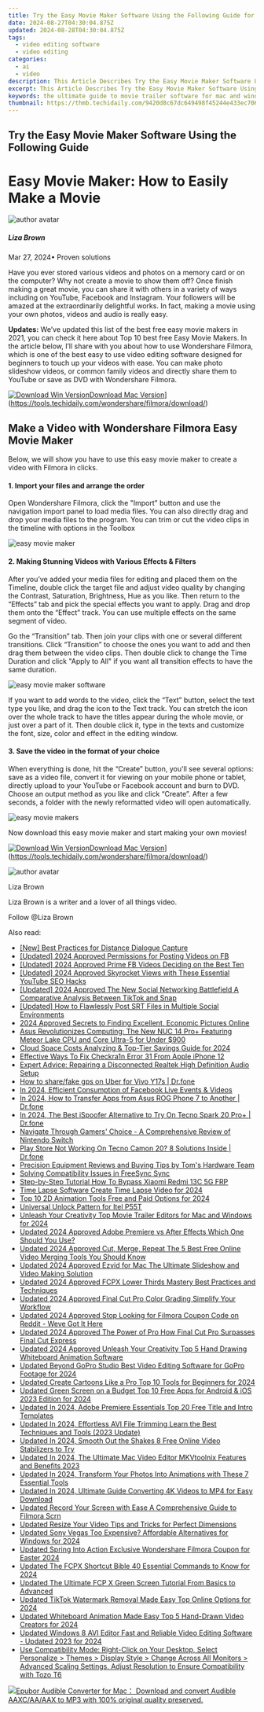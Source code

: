 ```yaml
---
title: Try the Easy Movie Maker Software Using the Following Guide for 2024
date: 2024-08-27T04:30:04.875Z
updated: 2024-08-28T04:30:04.875Z
tags: 
  - video editing software
  - video editing
categories: 
  - ai
  - video
description: This Article Describes Try the Easy Movie Maker Software Using the Following Guide for 2024
excerpt: This Article Describes Try the Easy Movie Maker Software Using the Following Guide for 2024
keywords: the ultimate guide to movie trailer software for mac and windows,the complete guide to downloading and using windows movie maker for free,beginners guide to pick the best movie maker software for mac,try the easy movie maker software using the following guide,from zero to hero choosing the ideal movie maker software for mac users,new to video editing find the best mac movie maker software for you,mac movie making made easy a beginners guide to selecting the right software
thumbnail: https://thmb.techidaily.com/9420d8c67dc649498f45244e433ec706e66933c2bf2f2b4b3c5585601cba7b98.jpg
---
```


## Try the Easy Movie Maker Software Using the Following Guide

# Easy Movie Maker: How to Easily Make a Movie

![author avatar](https://lh5.googleusercontent.com/-AIMmjowaFs4/AAAAAAAAAAI/AAAAAAAAABc/Y5UmwDaI7HU/s250-c-k/photo.jpg)

##### Liza Brown

 Mar 27, 2024• Proven solutions

Have you ever stored various videos and photos on a memory card or on the computer? Why not create a movie to show them off? Once finish making a great movie, you can share it with others in a variety of ways including on YouTube, Facebook and Instagram. Your followers will be amazed at the extraordinarily delightful works. In fact, making a movie using your own photos, videos and audio is really easy.

 **Updates:** We’ve updated this list of the best free easy movie makers in 2021, you can check it here about Top 10 best free Easy Movie Makers. In the article below, I’ll share with you about how to use Wondershare Filmora, which is one of the best easy to use video editing software designed for beginners to touch up your videos with ease. You can make photo slideshow videos, or common family videos and directly share them to YouTube or save as DVD with Wondershare Filmora.

[![Download Win Version](https://images.wondershare.com/filmora/guide/download-btn-win.jpg)](https://tools.techidaily.com/wondershare/filmora/download/)[Download Mac Version](https://images.wondershare.com/filmora/guide/download-btn-mac.jpg)](https://tools.techidaily.com/wondershare/filmora/download/)

## Make a Video with Wondershare Filmora Easy Movie Maker

Below, we will show you have to use this easy movie maker to create a video with Filmora in clicks.

#### 1\.  Import your files and arrange the order

Open Wondershare Filmora, click the "Import" button and use the navigation import panel to load media files. You can also directly drag and drop your media files to the program. You can trim or cut the video clips in the timeline with options in the Toolbox

![easy movie maker](https://images.wondershare.com/filmora/article-images/video-editor-main-interface-1.jpg)

#### 2\.  Making Stunning Videos with Various Effects & Filters

After you’ve added your media files for editing and placed them on the Timeline, double click the target file and adjust video quality by changing the Contrast, Saturation, Brightness, Hue as you like. Then return to the “Effects” tab and pick the special effects you want to apply. Drag and drop them onto the “Effect” track. You can use multiple effects on the same segment of video.

Go the “Transition” tab. Then join your clips with one or several different transitions. Click “Transition” to choose the ones you want to add and then drag them between the video clips. Then double click to change the Time Duration and click "Apply to All" if you want all transition effects to have the same duration.

![easy movie maker software](https://images.wondershare.com/filmora/article-images/adjust-the-effects.jpg)

If you want to add words to the video, click the “Text” button, select the text type you like, and drag the icon to the Text track. You can stretch the icon over the whole track to have the titles appear during the whole movie, or just over a part of it. Then double click it, type in the texts and customize the font, size, color and effect in the editing window.

#### 3\. Save the video in the format of your choice

When everything is done, hit the “Create” button, you'll see several options: save as a video file, convert it for viewing on your mobile phone or tablet, directly upload to your YouTube or Facebook account and burn to DVD. Choose an output method as you like and click “Create”. After a few seconds, a folder with the newly reformatted video will open automatically.

![easy movie makers](https://images.wondershare.com/filmora/article-images/filmora9-export-options.jpg)

Now download this easy movie maker and start making your own movies!

[![Download Win Version](https://images.wondershare.com/filmora/guide/download-btn-win.jpg)](https://tools.techidaily.com/wondershare/filmora/download/)[Download Mac Version](https://images.wondershare.com/filmora/guide/download-btn-mac.jpg)](https://tools.techidaily.com/wondershare/filmora/download/)

![author avatar](https://lh5.googleusercontent.com/-AIMmjowaFs4/AAAAAAAAAAI/AAAAAAAAABc/Y5UmwDaI7HU/s250-c-k/photo.jpg)

Liza Brown

Liza Brown is a writer and a lover of all things video.

Follow @Liza Brown

<span class="atpl-alsoreadstyle">Also read:</span>
<div><ul>
<li><a href="https://video-screen-grab.techidaily.com/new-best-practices-for-distance-dialogue-capture/"><u>[New] Best Practices for Distance Dialogue Capture</u></a></li>
<li><a href="https://facebook-video-recording.techidaily.com/updated-2024-approved-permissions-for-posting-videos-on-fb/"><u>[Updated] 2024 Approved  Permissions for Posting Videos on FB</u></a></li>
<li><a href="https://facebook-video-content.techidaily.com/updated-2024-approved-prime-fb-videos-deciding-on-the-best-ten/"><u>[Updated] 2024 Approved  Prime FB Videos  Deciding on the Best Ten</u></a></li>
<li><a href="https://youtube-data.techidaily.com/ed-2024-approved-skyrocket-views-with-these-essential-youtube-seo-hacks/"><u>[Updated] 2024 Approved  Skyrocket Views with These Essential YouTube SEO Hacks</u></a></li>
<li><a href="https://snapchat-videos.techidaily.com/updated-2024-approved-the-new-social-networking-battlefield-a-comparative-analysis-between-tiktok-and-snap/"><u>[Updated] 2024 Approved  The New Social Networking Battlefield  A Comparative Analysis Between TikTok and Snap</u></a></li>
<li><a href="https://vp-tips.techidaily.com/updated-how-to-flawlessly-post-srt-files-in-multiple-social-environments/"><u>[Updated] How to Flawlessly Post SRT Files in Multiple Social Environments</u></a></li>
<li><a href="https://some-guidance.techidaily.com/2024-approved-secrets-to-finding-excellent-economic-pictures-online/"><u>2024 Approved  Secrets to Finding Excellent, Economic Pictures Online</u></a></li>
<li><a href="https://ai-video-apps.techidaily.com/1723262424485-asus-revolutionizes-computing-the-new-nuc-14-proplus-featuring-meteor-lake-cpu-and-core-ultra-5-for-under-900/"><u>Asus Revolutionizes Computing: The New NUC 14 Pro+ Featuring Meteor Lake CPU and Core Ultra-5 for Under $900</u></a></li>
<li><a href="https://extra-resources.techidaily.com/cloud-space-costs-analyzing-and-top-tier-savings-guide-for-2024/"><u>Cloud Space Costs  Analyzing & Top-Tier Savings Guide for 2024</u></a></li>
<li><a href="https://activate-lock.techidaily.com/effective-ways-to-fix-checkra1n-error-31-from-apple-iphone-12-by-drfone-ios/"><u>Effective Ways To Fix Checkra1n Error 31 From Apple iPhone 12</u></a></li>
<li><a href="https://sound-issues.techidaily.com/expert-advice-repairing-a-disconnected-realtek-high-definition-audio-setup/"><u>Expert Advice: Repairing a Disconnected Realtek High Definition Audio Setup</u></a></li>
<li><a href="https://fake-location.techidaily.com/how-to-sharefake-gps-on-uber-for-vivo-y17s-drfone-by-drfone-virtual-android/"><u>How to share/fake gps on Uber for Vivo Y17s | Dr.fone</u></a></li>
<li><a href="https://facebook-video-recording.techidaily.com/in-2024-efficient-consumption-of-facebook-live-events-and-videos/"><u>In 2024, Efficient Consumption of Facebook Live Events & Videos</u></a></li>
<li><a href="https://android-transfer.techidaily.com/in-2024-how-to-transfer-apps-from-asus-rog-phone-7-to-another-drfone-by-drfone-transfer-from-android-transfer-from-android/"><u>In 2024, How to Transfer Apps from Asus ROG Phone 7 to Another | Dr.fone</u></a></li>
<li><a href="https://pokemon-go-android.techidaily.com/in-2024-the-best-ispoofer-alternative-to-try-on-tecno-spark-20-proplus-drfone-by-drfone-virtual-android/"><u>In 2024, The Best iSpoofer Alternative to Try On Tecno Spark 20 Pro+ | Dr.fone</u></a></li>
<li><a href="https://ai-video-apps.techidaily.com/navigate-through-gamers-choice-a-comprehensive-review-of-nintendo-switch/"><u>Navigate Through Gamers' Choice - A Comprehensive Review of Nintendo Switch</u></a></li>
<li><a href="https://fix-guide.techidaily.com/play-store-not-working-on-tecno-camon-20-8-solutions-inside-drfone-by-drfone-fix-android-problems-fix-android-problems/"><u>Play Store Not Working On Tecno Camon 20? 8 Solutions Inside | Dr.fone</u></a></li>
<li><a href="https://ai-video-apps.techidaily.com/precision-equipment-reviews-and-buying-tips-by-toms-hardware-team/"><u>Precision Equipment Reviews and Buying Tips by Tom's Hardware Team</u></a></li>
<li><a href="https://network-issues.techidaily.com/solving-compatibility-issues-in-freesync-sync/"><u>Solving Compatibility Issues in FreeSync Sync</u></a></li>
<li><a href="https://bypass-frp.techidaily.com/step-by-step-tutorial-how-to-bypass-xiaomi-redmi-13c-5g-frp-by-drfone-android/"><u>Step-by-Step Tutorial How To Bypass Xiaomi Redmi 13C 5G FRP</u></a></li>
<li><a href="https://ai-video-apps.techidaily.com/time-lapse-software-create-time-lapse-video-for-2024/"><u>Time Lapse Software Create Time Lapse Video for 2024</u></a></li>
<li><a href="https://ai-video-apps.techidaily.com/top-10-2d-animation-tools-free-and-paid-options-for-2024/"><u>Top 10 2D Animation Tools Free and Paid Options for 2024</u></a></li>
<li><a href="https://unlock-android.techidaily.com/universal-unlock-pattern-for-itel-p55t-by-drfone-android/"><u>Universal Unlock Pattern for Itel P55T</u></a></li>
<li><a href="https://ai-video-apps.techidaily.com/unleash-your-creativity-top-movie-trailer-editors-for-mac-and-windows-for-2024/"><u>Unleash Your Creativity Top Movie Trailer Editors for Mac and Windows for 2024</u></a></li>
<li><a href="https://ai-video-apps.techidaily.com/updated-2024-approved-adobe-premiere-vs-after-effects-which-one-should-you-use/"><u>Updated 2024 Approved Adobe Premiere vs After Effects Which One Should You Use?</u></a></li>
<li><a href="https://ai-video-apps.techidaily.com/updated-2024-approved-cut-merge-repeat-the-5-best-free-online-video-merging-tools-you-should-know/"><u>Updated 2024 Approved Cut, Merge, Repeat The 5 Best Free Online Video Merging Tools You Should Know</u></a></li>
<li><a href="https://ai-video-apps.techidaily.com/updated-2024-approved-ezvid-for-mac-the-ultimate-slideshow-and-video-making-solution/"><u>Updated 2024 Approved Ezvid for Mac The Ultimate Slideshow and Video Making Solution</u></a></li>
<li><a href="https://ai-video-apps.techidaily.com/updated-2024-approved-fcpx-lower-thirds-mastery-best-practices-and-techniques/"><u>Updated 2024 Approved FCPX Lower Thirds Mastery Best Practices and Techniques</u></a></li>
<li><a href="https://ai-video-apps.techidaily.com/updated-2024-approved-final-cut-pro-color-grading-simplify-your-workflow/"><u>Updated 2024 Approved Final Cut Pro Color Grading Simplify Your Workflow</u></a></li>
<li><a href="https://ai-video-apps.techidaily.com/updated-2024-approved-stop-looking-for-filmora-coupon-code-on-reddit-weve-got-it-here/"><u>Updated 2024 Approved Stop Looking for Filmora Coupon Code on Reddit - Weve Got It Here</u></a></li>
<li><a href="https://ai-video-apps.techidaily.com/updated-2024-approved-the-power-of-pro-how-final-cut-pro-surpasses-final-cut-express/"><u>Updated 2024 Approved The Power of Pro How Final Cut Pro Surpasses Final Cut Express</u></a></li>
<li><a href="https://ai-video-apps.techidaily.com/updated-2024-approved-unleash-your-creativity-top-5-hand-drawing-whiteboard-animation-software/"><u>Updated 2024 Approved Unleash Your Creativity Top 5 Hand Drawing Whiteboard Animation Software</u></a></li>
<li><a href="https://ai-video-apps.techidaily.com/updated-beyond-gopro-studio-best-video-editing-software-for-gopro-footage-for-2024/"><u>Updated Beyond GoPro Studio Best Video Editing Software for GoPro Footage for 2024</u></a></li>
<li><a href="https://ai-video-apps.techidaily.com/updated-create-cartoons-like-a-pro-top-10-tools-for-beginners-for-2024/"><u>Updated Create Cartoons Like a Pro Top 10 Tools for Beginners for 2024</u></a></li>
<li><a href="https://ai-video-apps.techidaily.com/updated-green-screen-on-a-budget-top-10-free-apps-for-android-and-ios-2023-edition-for-2024/"><u>Updated Green Screen on a Budget Top 10 Free Apps for Android & iOS 2023 Edition for 2024</u></a></li>
<li><a href="https://ai-video-apps.techidaily.com/updated-in-2024-adobe-premiere-essentials-top-20-free-title-and-intro-templates/"><u>Updated In 2024, Adobe Premiere Essentials Top 20 Free Title and Intro Templates</u></a></li>
<li><a href="https://ai-video-apps.techidaily.com/updated-in-2024-effortless-avi-file-trimming-learn-the-best-techniques-and-tools-2023-update/"><u>Updated In 2024, Effortless AVI File Trimming Learn the Best Techniques and Tools (2023 Update)</u></a></li>
<li><a href="https://ai-video-apps.techidaily.com/updated-in-2024-smooth-out-the-shakes-8-free-online-video-stabilizers-to-try/"><u>Updated In 2024, Smooth Out the Shakes 8 Free Online Video Stabilizers to Try</u></a></li>
<li><a href="https://ai-video-apps.techidaily.com/updated-in-2024-the-ultimate-mac-video-editor-mkvtoolnix-features-and-benefits-2023/"><u>Updated In 2024, The Ultimate Mac Video Editor MKVtoolnix Features and Benefits 2023</u></a></li>
<li><a href="https://ai-video-apps.techidaily.com/updated-in-2024-transform-your-photos-into-animations-with-these-7-essential-tools/"><u>Updated In 2024, Transform Your Photos Into Animations with These 7 Essential Tools</u></a></li>
<li><a href="https://ai-video-apps.techidaily.com/updated-in-2024-ultimate-guide-converting-4k-videos-to-mp4-for-easy-download/"><u>Updated In 2024, Ultimate Guide Converting 4K Videos to MP4 for Easy Download</u></a></li>
<li><a href="https://ai-video-apps.techidaily.com/updated-record-your-screen-with-ease-a-comprehensive-guide-to-filmora-scrn/"><u>Updated Record Your Screen with Ease A Comprehensive Guide to Filmora Scrn</u></a></li>
<li><a href="https://ai-video-apps.techidaily.com/updated-resize-your-video-tips-and-tricks-for-perfect-dimensions/"><u>Updated Resize Your Video Tips and Tricks for Perfect Dimensions</u></a></li>
<li><a href="https://ai-video-apps.techidaily.com/updated-sony-vegas-too-expensive-affordable-alternatives-for-windows-for-2024/"><u>Updated Sony Vegas Too Expensive? Affordable Alternatives for Windows for 2024</u></a></li>
<li><a href="https://ai-video-apps.techidaily.com/updated-spring-into-action-exclusive-wondershare-filmora-coupon-for-easter-2024/"><u>Updated Spring Into Action Exclusive Wondershare Filmora Coupon for Easter 2024</u></a></li>
<li><a href="https://ai-video-apps.techidaily.com/updated-the-fcpx-shortcut-bible-40-essential-commands-to-know-for-2024/"><u>Updated The FCPX Shortcut Bible 40 Essential Commands to Know for 2024</u></a></li>
<li><a href="https://ai-video-apps.techidaily.com/updated-the-ultimate-fcp-x-green-screen-tutorial-from-basics-to-advanced/"><u>Updated The Ultimate FCP X Green Screen Tutorial From Basics to Advanced</u></a></li>
<li><a href="https://ai-video-apps.techidaily.com/updated-tiktok-watermark-removal-made-easy-top-online-options-for-2024/"><u>Updated TikTok Watermark Removal Made Easy Top Online Options for 2024</u></a></li>
<li><a href="https://ai-video-apps.techidaily.com/updated-whiteboard-animation-made-easy-top-5-hand-drawn-video-creators-for-2024/"><u>Updated Whiteboard Animation Made Easy Top 5 Hand-Drawn Video Creators for 2024</u></a></li>
<li><a href="https://ai-video-apps.techidaily.com/updated-windows-8-avi-editor-fast-and-reliable-video-editing-software-updated-2023-for-2024/"><u>Updated Windows 8 AVI Editor Fast and Reliable Video Editing Software - Updated 2023 for 2024</u></a></li>
<li><a href="https://sound-issues.techidaily.com/use-compatibility-mode-right-click-on-your-desktop-select-personalize-)-themes-)-display-style-)-change-across-all-monitors-)-advanced-scaling-settings-adju622/"><u>Use Compatibility Mode: Right-Click on Your Desktop, Select Personalize > Themes > Display Style > Change Across All Monitors > Advanced Scaling Settings. Adjust Resolution to Ensure Compatibility with Tozo T6</u></a></li>
</ul></div>

<ins class="adsbygoogle"
      style="display:block"
      data-ad-client="ca-pub-7571918770474297"
      data-ad-slot="8358498916"
      data-ad-format="auto"
      data-full-width-responsive="true"></ins>
<!-- affiliate ads begin -->
<a href="https://secure.2checkout.com/order/checkout.php?PRODS=4713565&QTY=1&AFFILIATE=108875&CART=1"><img src="https://www.epubor.com/images/uppic/audible-converter-interface.png" border="0">Epubor Audible Converter for Mac： Download and convert Audible AAXC/AA/AAX to MP3 with 100% original quality preserved.</a>
<!-- affiliate ads end -->